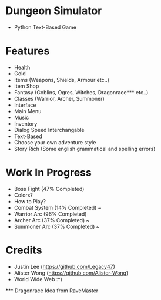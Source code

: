 # Dungeon Simulator
* Python Text-Based Game

# Features
* Health
* Gold
* Items (Weapons, Shields, Armour etc..)
* Item Shop
* Fantasy (Goblins, Ogres, Witches, Dragonrace*** etc..) 
* Classes (Warrior, Archer, Summoner)
* Interface
* Main Menu
* Music
* Inventory
* Dialog Speed Interchangable
* Text-Based
* Choose your own adventure style
* Story Rich (Some english grammatical and spelling errors)

# Work In Progress
* Boss Fight (47% Completed) 
* Colors?
* How to Play?
* Combat System (14% Completed) ~
* Warrior Arc (96% Completed)
* Archer Arc (37% Completed) ~
* Summoner Arc (37% Completed) ~

# Credits
* Justin Lee (https://github.com/Legacy47)
* Alister Wong (https://github.com/Alister-Wong)
* World Wide Web :^)






*** Dragonrace Idea from RaveMaster
